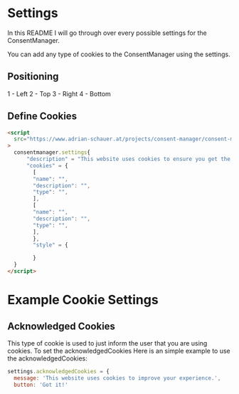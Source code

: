 # Settings

In this README I will go through over every possible settings for the ConsentManager.

You can add any type of cookies to the ConsentManager using the settings.

## Positioning
1 - Left
2 - Top
3 - Right
4 - Bottom

## Define Cookies

```html
<script
  src="https://www.adrian-schauer.at/projects/consent-manager/consent-manager-v1.min.js"
>
  consentmanager.settings{
      "description" = "This website uses cookies to ensure you get the best experience on our website. By using our website you agree to our use of cookies.",
      "cookies" = {
        [
        "name": "",
        "description": "",
        "type": "",
        ],
        [
        "name": "",
        "description": "",
        "type": "",
        ],
        },
        "style" = {

        }
  }
</script>
```

# Example Cookie Settings

## Acknowledged Cookies

This type of cookie is used to just inform the user that you are using cookies.
To set the acknowledgedCookies
Here is an simple example to use the acknowledgedCookies:

```javascript
settings.acknowledgedCookies = {
  message: 'This website uses cookies to improve your experience.',
  button: 'Got it!'
```
